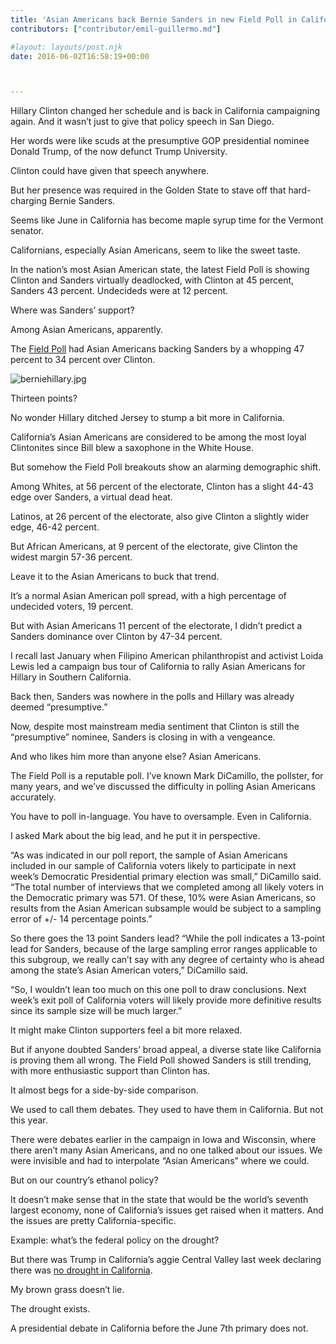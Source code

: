 ```yaml
---
title: 'Asian Americans back Bernie Sanders in new Field Poll in California, but don’t jump to conclusions–yet'
contributors: ["contributor/emil-guillermo.md"]

#layout: layouts/post.njk
date: 2016-06-02T16:58:19+00:00



---
```


Hillary Clinton changed her schedule and is back in California campaigning
again. And it wasn’t just to give that policy speech in San Diego.

Her words were like scuds at the presumptive GOP presidential nominee Donald
Trump, of the now defunct Trump University.

Clinton could have given that speech anywhere.

But her presence was required in the Golden State to stave off that
hard-charging Bernie Sanders.

Seems like June in California has become maple syrup time for the Vermont
senator.

Californians, especially Asian Americans, seem to like the sweet taste.

In the nation’s most Asian American state, the latest Field Poll is showing
Clinton and Sanders virtually deadlocked, with Clinton at 45 percent, Sanders 43
percent. Undecideds were at 12 percent.

Where was Sanders’ support?

Among Asian Americans, apparently.

The [Field Poll](https://www.field.com/fieldpollonline/subscribers/Rls2537.pdf)
had Asian Americans backing Sanders by a whopping 47 percent to 34 percent over
Clinton.

![berniehillary.jpg](/uploads/berniehillary.jpg)

Thirteen points?

No wonder Hillary ditched Jersey to stump a bit more in California.

California’s Asian Americans are considered to be among the most loyal
Clintonites since Bill blew a saxophone in the White House.

But somehow the Field Poll breakouts show an alarming demographic shift.

Among Whites, at 56 percent of the electorate, Clinton has a slight 44-43 edge
over Sanders, a virtual dead heat.

Latinos, at 26 percent of the electorate, also give Clinton a slightly wider
edge, 46-42 percent.

But African Americans, at 9 percent of the electorate, give Clinton the widest
margin 57-36 percent.

Leave it to the Asian Americans to buck that trend.

It’s a normal Asian American poll spread, with a high percentage of undecided
voters, 19 percent.

But with Asian Americans 11 percent of the electorate, I didn’t predict a
Sanders dominance over Clinton by 47-34 percent.

I recall last January when Filipino American philanthropist and activist Loida
Lewis led a campaign bus tour of California to rally Asian Americans for Hillary
in Southern California.

Back then, Sanders was nowhere in the polls and Hillary was already deemed
“presumptive.”

Now, despite most mainstream media sentiment that Clinton is still the
“presumptive” nominee, Sanders is closing in with a vengeance.

And who likes him more than anyone else? Asian Americans.

The Field Poll is a reputable poll. I’ve known Mark DiCamillo, the pollster, for
many years, and we’ve discussed the difficulty in polling Asian Americans
accurately.

You have to poll in-language. You have to oversample. Even in California.

I asked Mark about the big lead, and he put it in perspective.

“As was indicated in our poll report, the sample of Asian Americans included in
our sample of California voters likely to participate in next week’s Democratic
Presidential primary election was small,” DiCamillo said. “The total number of
interviews that we completed among all likely voters in the Democratic primary
was 571. Of these, 10% were Asian Americans, so results from the Asian American
subsample would be subject to a sampling error of +/- 14 percentage points.”

So there goes the 13 point Sanders lead? “While the poll indicates a 13-point
lead for Sanders, because of the large sampling error ranges applicable to this
subgroup, we really can’t say with any degree of certainty who is ahead among
the state’s Asian American voters,” DiCamillo said.

“So, I wouldn’t lean too much on this one poll to draw conclusions.  Next week’s
exit poll of California voters will likely provide more definitive results since
its sample size will be much larger.”

It might make Clinton supporters feel a bit more relaxed.

But if anyone doubted Sanders’ broad appeal, a diverse state like California is
proving them all wrong. The Field Poll showed Sanders is still trending, with
more enthusiastic support than Clinton has.

It almost begs for a side-by-side comparison.

We used to call them debates. They used to have them in California. But not this
year.

There were debates earlier in the campaign in Iowa and Wisconsin, where there
aren’t many Asian Americans, and no one talked about our issues. We were
invisible and had to interpolate “Asian Americans” where we could.

But on our country’s ethanol policy?

It doesn’t make sense that in the state that would be the world’s seventh
largest economy, none of California’s issues get raised when it matters. And the
issues are pretty California-specific.

Example: what’s the federal policy on the drought?

But there was Trump in California’s aggie Central Valley last week declaring
there was [no drought in
California](https://heavy.com/news/2016/05/trump-drought-fresno-california-rally-water-crisis/).

My brown grass doesn’t lie.

The drought exists.

A presidential debate in California before the June 7th primary does not.
